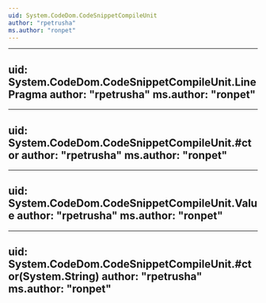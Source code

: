 ```yaml
---
uid: System.CodeDom.CodeSnippetCompileUnit
author: "rpetrusha"
ms.author: "ronpet"
---
```


---
uid: System.CodeDom.CodeSnippetCompileUnit.LinePragma
author: "rpetrusha"
ms.author: "ronpet"
---

---
uid: System.CodeDom.CodeSnippetCompileUnit.#ctor
author: "rpetrusha"
ms.author: "ronpet"
---

---
uid: System.CodeDom.CodeSnippetCompileUnit.Value
author: "rpetrusha"
ms.author: "ronpet"
---

---
uid: System.CodeDom.CodeSnippetCompileUnit.#ctor(System.String)
author: "rpetrusha"
ms.author: "ronpet"
---
